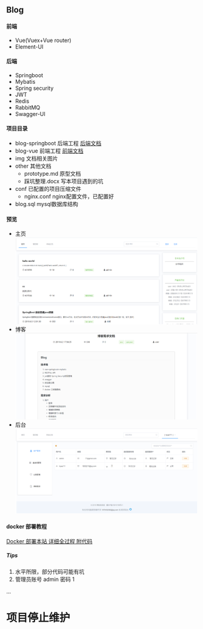 ## Blog

#### 前端

* Vue(Vuex+Vue router)
* Element-UI

#### 后端

* Springboot
* Mybatis
* Spring security
* JWT
* Redis
* RabbitMQ
* Swagger-UI

#### 项目目录

* blog-springboot              后端工程 [后端文档](blog-springboot/README.md)
* blog-vue                           前端工程 [前端文档](blog-vue/README.md)
* img                                    文档相关图片
* other                                 其他文档
  * prototype.md		   原型文档
  * 踩坑整理.docx           写本项目遇到的坑
* conf                                   已配置的项目压缩文件
  * nginx.conf                 nginx配置文件，已配置好
* blog.sql                             mysql数据库结构

#### 预览

* 主页![主页](img/index_demo.png)
* 博客 ![博客](img/blog_demo.png)
* 后台 ![后台](img/admin_demo.png)

#### docker 部署教程
[Docker 部署本站 详细全过程 附代码](https://blog.22xcode.com/#/blog/2)

##### Tips

1. 水平所限，部分代码可能有坑
2. 管理员账号 admin 密码 1

... 
# 项目停止维护
